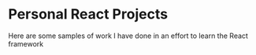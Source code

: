 # Personal React Projects
Here are some samples of work I have done in an effort to learn the React framework
